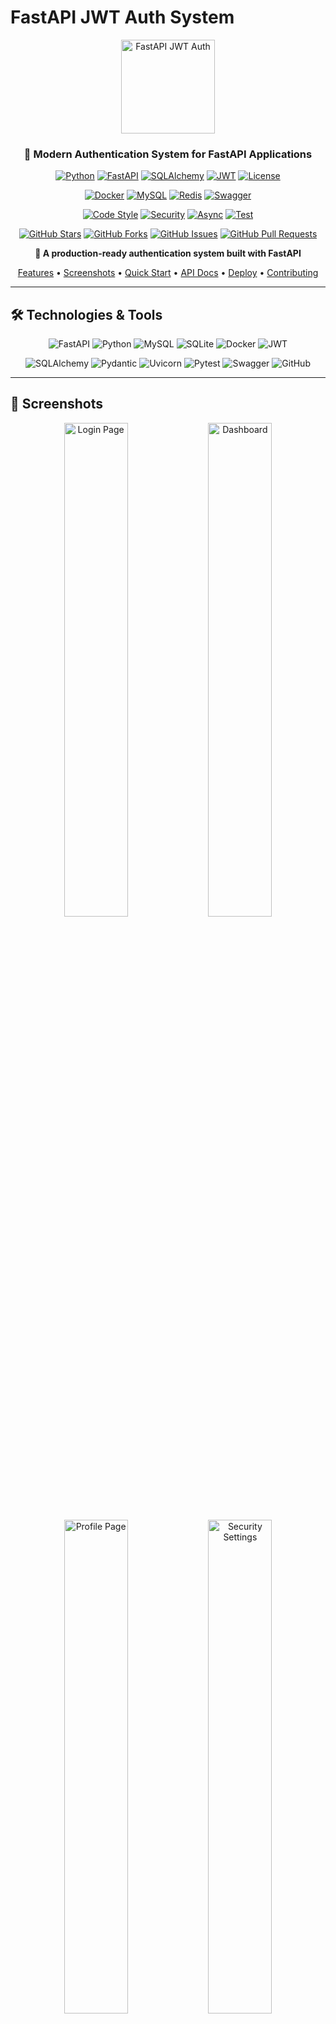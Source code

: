 # FastAPI JWT Auth System

<div align="center">
  
<img src="screenshots/banner.png" alt="FastAPI JWT Auth" width="150">

<h3>🔐 Modern Authentication System for FastAPI Applications</h3>

[![Python](https://img.shields.io/badge/Python-3.8+-blue.svg)](https://www.python.org/downloads/)
[![FastAPI](https://img.shields.io/badge/FastAPI-0.109.2-009688.svg)](https://fastapi.tiangolo.com/)
[![SQLAlchemy](https://img.shields.io/badge/SQLAlchemy-2.0-red.svg)](https://www.sqlalchemy.org/)
[![JWT](https://img.shields.io/badge/JWT-Auth-orange.svg)](https://jwt.io/)
[![License](https://img.shields.io/badge/License-MIT-yellow.svg)](LICENSE)

[![Docker](https://img.shields.io/badge/Docker-Ready-2496ED.svg?logo=docker&logoColor=white)](https://www.docker.com/)
[![MySQL](https://img.shields.io/badge/MySQL-8.0+-4479A1.svg?logo=mysql&logoColor=white)](https://www.mysql.com/)
[![Redis](https://img.shields.io/badge/Redis-Compatible-DC382D.svg?logo=redis&logoColor=white)](https://redis.io/)
[![Swagger](https://img.shields.io/badge/Swagger-UI-85EA2D.svg?logo=swagger&logoColor=black)](https://swagger.io/)

[![Code Style](https://img.shields.io/badge/Code%20Style-Black-000000.svg)](https://github.com/psf/black)
[![Security](https://img.shields.io/badge/Security-Bcrypt-green.svg)](https://github.com/pyca/bcrypt/)
[![Async](https://img.shields.io/badge/Async-Support-blue.svg)](https://docs.python.org/3/library/asyncio.html)
[![Test](https://img.shields.io/badge/Test-Pytest-yellow.svg)](https://pytest.org/)

[![GitHub Stars](https://img.shields.io/github/stars/Evil0ctal/fastapi-jwt-auth?style=social)](https://github.com/Evil0ctal/fastapi-jwt-auth/stargazers)
[![GitHub Forks](https://img.shields.io/github/forks/Evil0ctal/fastapi-jwt-auth?style=social)](https://github.com/Evil0ctal/fastapi-jwt-auth/network/members)
[![GitHub Issues](https://img.shields.io/github/issues/Evil0ctal/fastapi-jwt-auth)](https://github.com/Evil0ctal/fastapi-jwt-auth/issues)
[![GitHub Pull Requests](https://img.shields.io/github/issues-pr/Evil0ctal/fastapi-jwt-auth)](https://github.com/Evil0ctal/fastapi-jwt-auth/pulls)

**🚀 A production-ready authentication system built with FastAPI**

<p align="center">
  <a href="#-features">Features</a> •
  <a href="#-screenshots">Screenshots</a> •
  <a href="#-quick-start">Quick Start</a> •
  <a href="#-api-documentation">API Docs</a> •
  <a href="#-deployment">Deploy</a> •
  <a href="#-contributing">Contributing</a>
</p>
</div>

---

## 🛠️ Technologies & Tools

<p align="center">
  <img src="https://img.shields.io/badge/FastAPI-009688?style=for-the-badge&logo=FastAPI&logoColor=white" alt="FastAPI">
  <img src="https://img.shields.io/badge/Python-3776AB?style=for-the-badge&logo=python&logoColor=white" alt="Python">
  <img src="https://img.shields.io/badge/MySQL-4479A1?style=for-the-badge&logo=mysql&logoColor=white" alt="MySQL">
  <img src="https://img.shields.io/badge/SQLite-07405E?style=for-the-badge&logo=sqlite&logoColor=white" alt="SQLite">
  <img src="https://img.shields.io/badge/Docker-2496ED?style=for-the-badge&logo=docker&logoColor=white" alt="Docker">
  <img src="https://img.shields.io/badge/JWT-000000?style=for-the-badge&logo=JSON%20web%20tokens&logoColor=white" alt="JWT">
</p>

<p align="center">
  <img src="https://img.shields.io/badge/SQLAlchemy-D71F00?style=for-the-badge&logo=sqlalchemy&logoColor=white" alt="SQLAlchemy">
  <img src="https://img.shields.io/badge/Pydantic-E92063?style=for-the-badge&logo=pydantic&logoColor=white" alt="Pydantic">
  <img src="https://img.shields.io/badge/Uvicorn-499848?style=for-the-badge&logo=uvicorn&logoColor=white" alt="Uvicorn">
  <img src="https://img.shields.io/badge/Pytest-0A9EDC?style=for-the-badge&logo=pytest&logoColor=white" alt="Pytest">
  <img src="https://img.shields.io/badge/Swagger-85EA2D?style=for-the-badge&logo=swagger&logoColor=black" alt="Swagger">
  <img src="https://img.shields.io/badge/GitHub-181717?style=for-the-badge&logo=github&logoColor=white" alt="GitHub">
</p>

---

## 📸 Screenshots

<div align="center">
  <img src="screenshots/login.png" alt="Login Page" width="45%">
  <img src="screenshots/dashboard.png" alt="Dashboard" width="45%">
</div>

<div align="center">
  <img src="screenshots/profile.png" alt="Profile Page" width="45%">
  <img src="screenshots/security.png" alt="Security Settings" width="45%">
</div>

## ✨ Features

### Core Authentication
- 🔐 **JWT Authentication** - Secure token-based authentication with access and refresh tokens
- 🔄 **Token Refresh** - Automatic token refresh mechanism
- 📧 **Email Verification** - Email-based account verification
- 🔑 **Password Reset** - Secure password reset via email

### Advanced Security
- 🛡️ **Two-Factor Authentication (2FA)** - TOTP-based 2FA with QR codes
- 📱 **Device Management** - Track and manage logged-in devices
- 📊 **Login History** - Monitor login attempts and locations
- ⚡ **Rate Limiting** - Protect against brute force attacks

### Social Login
- 🌐 **OAuth2 Integration** - Support for multiple providers
- 🔗 **Google Login** - Sign in with Google account
- 🐙 **GitHub Login** - Sign in with GitHub account

### User Management
- 👤 **User Profiles** - Customizable user profiles with avatars
- 👨‍💼 **Admin Panel** - User management for administrators
- 📸 **Avatar Upload** - Profile picture upload with image processing

### Modern UI/UX
- 🎨 **Beautiful Dashboard** - Modern, responsive design
- 📱 **Mobile Friendly** - Fully responsive on all devices
- 🌓 **Clean Interface** - Intuitive and user-friendly

## 🚀 Quick Start

### Prerequisites

- Python 3.8+ (Recommended: 3.11)
- MySQL 8.0+ (optional, SQLite by default)
- SMTP server (optional, for email features)
- Docker & Docker Compose (optional, for containerized deployment)

### 1. Fork and Clone

```bash
# Fork this repository on GitHub first, then clone your fork
git clone https://github.com/Evil0ctal/fastapi-jwt-auth.git
cd fastapi-jwt-auth

# Create virtual environment
python -m venv venv

# Activate virtual environment
# On Windows:
venv\Scripts\activate
# On macOS/Linux:
source venv/bin/activate

# Install dependencies
pip install -r requirements.txt
```

### 2. Configure Environment

```bash
# Create .env file from example
cp .env.example .env

# Edit .env file with your settings
# For quick start, the default settings work out of the box!
```

### 3. Initialize Database

```bash
# Run database initialization
python init_db.py

# This will:
# - Create all database tables
# - Create a demo user (if APP_MODE=demo)
# - Optionally create a superuser account
```

### 4. Run the Application

```bash
# Start the application
python run.py

# Or use uvicorn directly
uvicorn app.main:app --reload --port 8000
```

### 5. Access the Application

Open your browser and navigate to:
- 🌐 **Application**: http://localhost:8000
- 📚 **API Docs**: http://localhost:8000/docs
- 🔧 **ReDoc**: http://localhost:8000/redoc

**Demo Credentials** (if APP_MODE=demo):
- Email: `demo@example.com`
- Password: `demo123`

## 📁 Project Structure

```
fastapi-jwt-auth/
├── app/                        # Application core
│   ├── api/                    # API endpoints
│   │   ├── auth.py            # Authentication endpoints
│   │   ├── users.py           # User management endpoints
│   │   ├── oauth.py           # OAuth2 endpoints
│   │   ├── two_factor_auth.py # 2FA endpoints
│   │   └── devices.py         # Device management endpoints
│   ├── core/                   # Core functionality
│   │   ├── config.py          # Configuration settings
│   │   ├── security.py        # Security utilities
│   │   ├── logging.py         # Logging configuration
│   │   └── rate_limit.py      # Rate limiting
│   ├── db/                     # Database
│   │   ├── base.py            # Database base classes
│   │   └── database.py        # Database connection
│   ├── models/                 # SQLAlchemy models
│   │   ├── user.py            # User model
│   │   ├── oauth_account.py   # OAuth accounts
│   │   ├── two_factor_auth.py # 2FA model
│   │   └── ...                # Other models
│   ├── schemas/                # Pydantic schemas
│   │   ├── user.py            # User schemas
│   │   ├── token.py           # Token schemas
│   │   └── ...                # Other schemas
│   ├── services/               # Business logic
│   │   ├── user.py            # User service
│   │   ├── email.py           # Email service
│   │   ├── oauth.py           # OAuth service
│   │   └── ...                # Other services
│   ├── templates/              # Email templates
│   │   └── emails/            # HTML email templates
│   └── main.py                # Application entry point
├── static/                     # Frontend files
│   ├── css/                   # Stylesheets
│   ├── js/                    # JavaScript files
│   ├── images/                # Images
│   ├── dashboard.html         # Main dashboard
│   ├── login.html             # Login page
│   └── ...                    # Other pages
├── tests/                      # Test files
├── .env.example               # Environment example
├── requirements.txt           # Python dependencies
├── run.py                     # Application runner
└── init_db.py                 # Database initialization
```

## 🛠️ Development Guide

### Adding New Features

1. **Create a New API Endpoint**

```python
# app/api/your_feature.py
from fastapi import APIRouter, Depends
from app.api.deps import get_current_user

router = APIRouter()

@router.get("/your-endpoint")
async def your_endpoint(current_user = Depends(get_current_user)):
    # Your logic here
    return {"message": "Hello from your endpoint"}
```

2. **Register the Router**

```python
# app/main.py
from app.api import your_feature

app.include_router(
    your_feature.router,
    prefix="/api/v1/your-feature",
    tags=["your-feature"]
)
```

3. **Add Frontend Page**

Create a new section in `dashboard.html`:

```javascript
// Add to navigation
<li>
    <a class="nav-link" data-section="your-section">
        <span class="nav-icon">🎯</span>
        <span>Your Feature</span>
    </a>
</li>

// Add section content
<section id="your-section" class="section">
    <!-- Your content here -->
</section>
```

### Customizing the UI

1. **Colors and Theme**

Edit CSS variables in `dashboard.html`:

```css
:root {
    --primary-color: #3b82f6;  /* Change primary color */
    --dark-bg: #0f172a;        /* Change sidebar color */
    /* ... other variables ... */
}
```

2. **Adding Dashboard Widgets**

Add new stat cards in the overview section:

```html
<div class="stat-card">
    <div class="stat-icon primary">📊</div>
    <div class="stat-value">42</div>
    <div class="stat-label">Your Metric</div>
</div>
```

### Database Models

1. **Create a New Model**

```python
# app/models/your_model.py
from sqlalchemy import Column, Integer, String, ForeignKey
from app.db.base import Base

class YourModel(Base):
    __tablename__ = "your_table"
    
    id = Column(Integer, primary_key=True)
    name = Column(String(100), nullable=False)
    user_id = Column(Integer, ForeignKey("users.id"))
```

2. **Create Pydantic Schema**

```python
# app/schemas/your_schema.py
from pydantic import BaseModel

class YourModelCreate(BaseModel):
    name: str

class YourModelResponse(BaseModel):
    id: int
    name: str
    
    class Config:
        from_attributes = True
```

### Component Design

#### 1. **Authentication Flow**
```
User Registration → Email Verification → Login → JWT Token → Access Protected Routes
                                           ↓
                                    Refresh Token → New Access Token
```

#### 2. **Database Models**
- **User**: Core user information
- **RefreshToken**: JWT refresh tokens
- **UserDevice**: Trusted devices
- **LoginHistory**: Login attempts
- **TwoFactorAuth**: 2FA settings
- **OAuthAccount**: Social login connections

#### 3. **Security Layers**
- Password hashing with bcrypt
- JWT tokens with expiration
- Rate limiting per IP/user
- Device fingerprinting
- Optional 2FA verification

### Customizing the UI

1. **Colors and Theme**

Edit CSS variables in `dashboard.html`:

```css
:root {
    --primary-color: #3b82f6;  /* Change primary color */
    --dark-bg: #0f172a;        /* Change sidebar color */
    /* ... other variables ... */
}
```

2. **Adding Dashboard Widgets**

Add new stat cards in the overview section:

```html
<div class="stat-card">
    <div class="stat-icon primary">📊</div>
    <div class="stat-value">42</div>
    <div class="stat-label">Your Metric</div>
</div>
```

### Database Models

1. **Create a New Model**

```python
# app/models/your_model.py
from sqlalchemy import Column, Integer, String, ForeignKey
from app.db.base import Base

class YourModel(Base):
    __tablename__ = "your_table"
    
    id = Column(Integer, primary_key=True)
    name = Column(String(100), nullable=False)
    user_id = Column(Integer, ForeignKey("users.id"))
```

2. **Create Pydantic Schema**

```python
# app/schemas/your_schema.py
from pydantic import BaseModel

class YourModelCreate(BaseModel):
    name: str

class YourModelResponse(BaseModel):
    id: int
    name: str
    
    class Config:
        from_attributes = True
```

## 🔧 Configuration

### Environment Variables

| Variable | Description | Default |
|----------|-------------|---------|  
| `APP_MODE` | Application mode (demo/production) | `demo` |
| `SECRET_KEY` | JWT secret key | `change-in-production` |
| `DATABASE_URL` | Database connection URL | `sqlite:///./app.db` |
| `DATABASE_TYPE` | Database type (sqlite/mysql) | `sqlite` |
| `EMAIL_ENABLED` | Enable email features | `false` |
| `RATE_LIMIT_ENABLED` | Enable rate limiting | `true` |
| `GOOGLE_CLIENT_ID` | Google OAuth client ID | `""` |
| `GOOGLE_CLIENT_SECRET` | Google OAuth secret | `""` |
| `GITHUB_CLIENT_ID` | GitHub OAuth client ID | `""` |
| `GITHUB_CLIENT_SECRET` | GitHub OAuth secret | `""` |

See `.env.example` for all configuration options.

### OAuth2 Setup

1. **Google OAuth**
   - Create project at [Google Cloud Console](https://console.cloud.google.com/)
   - Enable Google+ API
   - Create OAuth2 credentials
   - Add redirect URI: `http://localhost:8000/api/v1/oauth/callback/google`

2. **GitHub OAuth**
   - Go to GitHub Settings > Developer settings > OAuth Apps
   - Create new OAuth App
   - Add authorization callback: `http://localhost:8000/api/v1/oauth/callback/github`

## 📦 API Documentation

### Authentication Endpoints

| Method | Endpoint | Description |
|--------|----------|-------------|
| POST | `/api/v1/auth/register` | Register new user |
| POST | `/api/v1/auth/login` | Login user |
| POST | `/api/v1/auth/logout` | Logout user |
| POST | `/api/v1/auth/refresh` | Refresh access token |
| POST | `/api/v1/auth/forgot-password` | Request password reset |
| POST | `/api/v1/auth/reset-password` | Reset password |
| POST | `/api/v1/auth/verify-email` | Verify email address |

### User Endpoints

| Method | Endpoint | Description |
|--------|----------|-------------|
| GET | `/api/v1/users/me` | Get current user |
| PUT | `/api/v1/users/me` | Update current user |
| POST | `/api/v1/users/me/avatar` | Upload avatar |
| DELETE | `/api/v1/users/me/avatar` | Delete avatar |
| PUT | `/api/v1/users/me/password` | Change password |
| GET | `/api/v1/users/` | List all users (admin) |

### Security Endpoints

| Method | Endpoint | Description |
|--------|----------|-------------|
| GET | `/api/v1/2fa/status` | Get 2FA status |
| POST | `/api/v1/2fa/setup` | Setup 2FA |
| POST | `/api/v1/2fa/verify` | Verify 2FA code |
| DELETE | `/api/v1/2fa/disable` | Disable 2FA |
| GET | `/api/v1/devices/` | List user devices |
| DELETE | `/api/v1/devices/{device_id}` | Remove device |
| GET | `/api/v1/devices/login-history` | Get login history |

See full API documentation at `/docs` when running the application.

## 🧪 Testing

```bash
# Run all tests
python run_tests.py

# Run specific test file
python run_tests.py test_auth.py

# Run with coverage
python run_tests.py --coverage

# Run tests by module
python run_tests.py --modules
```

## 🚀 Deployment

### Docker Deployment

#### Quick Start with Docker Compose

```bash
# Clone the repository
git clone https://github.com/Evil0ctal/fastapi-jwt-auth.git
cd fastapi-jwt-auth

# Copy environment file
cp .env.example .env

# Start services
docker-compose up -d

# Initialize database (first time only)
docker-compose exec app python init_db.py
```

The application will be available at:
- Application: http://localhost:8000
- API Docs: http://localhost:8000/docs

#### Production Deployment

```bash
# Use production profile with Nginx
docker-compose --profile production up -d
```

This will start:
- FastAPI application on port 8000
- MySQL database on port 3306  
- Nginx reverse proxy on port 80

### Production Checklist

- [ ] **Security**
  - [ ] Change `SECRET_KEY` to a strong random value
  - [ ] Enable HTTPS with SSL certificates (Let's Encrypt)
  - [ ] Configure CORS origins properly
  - [ ] Review and adjust rate limiting settings
  
- [ ] **Database**
  - [ ] Use MySQL or PostgreSQL instead of SQLite
  - [ ] Set up regular automated backups
  - [ ] Configure connection pooling
  
- [ ] **Monitoring**
  - [ ] Set up application monitoring (Prometheus/Grafana)
  - [ ] Configure centralized logging (ELK stack)
  - [ ] Set up error tracking (Sentry)
  
- [ ] **Performance**
  - [ ] Enable Redis for caching
  - [ ] Configure CDN for static assets
  - [ ] Set up horizontal scaling with load balancer

## 🐛 Known Issues & Troubleshooting

### Common Issues

1. **Port Already in Use**
   - The application automatically tries port 8001 if 8000 is occupied
   - Or manually change the port in `run.py` or docker-compose.yml

2. **Database Connection Issues**
   - Ensure MySQL service is running if using MySQL
   - Check database credentials in `.env` file
   - For Docker, wait for MySQL to be fully initialized

3. **Email Not Sending**
   - Verify SMTP settings in `.env`
   - For Gmail, use App Passwords instead of regular password
   - Check if `EMAIL_ENABLED=true`

4. **OAuth Login Not Working**
   - Verify OAuth credentials are correctly set
   - Ensure callback URLs match your domain
   - Check if frontend URL is correctly configured

## 🤝 Contributing

1. Fork the repository
2. Create your feature branch (`git checkout -b feature/AmazingFeature`)
3. Commit your changes (`git commit -m 'Add some AmazingFeature'`)
4. Push to the branch (`git push origin feature/AmazingFeature`)
5. Open a Pull Request

### Development Setup

```bash
# Install in development mode
pip install -r requirements.txt

# Run tests
python run_tests.py

# Run with auto-reload
uvicorn app.main:app --reload
```

## 📄 License

This project is licensed under the MIT License - see the [LICENSE](LICENSE) file for details.

## 🙏 Acknowledgments

- [FastAPI](https://fastapi.tiangolo.com/) - The awesome web framework
- [SQLAlchemy](https://www.sqlalchemy.org/) - The database toolkit
- [Pydantic](https://pydantic-docs.helpmanual.io/) - Data validation library
- All contributors who helped build this project

## 🔒 Security

<p align="center">
  <img src="https://img.shields.io/badge/Security-A+-brightgreen.svg?style=flat-square">
  <img src="https://img.shields.io/badge/OWASP-Compliant-brightgreen.svg?style=flat-square">
  <img src="https://img.shields.io/badge/Encryption-AES256-brightgreen.svg?style=flat-square">
</p>

This project implements several security best practices:

- 🔐 **Password Security**: Bcrypt hashing with salt rounds
- 🎟️ **JWT Tokens**: Short-lived access tokens with refresh rotation
- 🔄 **Token Rotation**: Automatic refresh token rotation
- 🚫 **Rate Limiting**: Protection against brute force attacks
- ✅ **Input Validation**: Pydantic models for data validation
- 💾 **SQL Injection Protection**: SQLAlchemy ORM with parameterized queries
- 🌐 **XSS Protection**: Template sanitization and CSP headers
- 🌐 **CORS**: Configurable cross-origin resource sharing
- 🔐 **2FA Support**: TOTP-based two-factor authentication

For security concerns, please email: evil0ctal1985@gmail.com

## 📈 Performance

- **Async/await** throughout for optimal performance
- **Connection pooling** for database
- **Lazy loading** of relationships
- **Optimized queries** with proper indexing
- **Static file caching** with proper headers
- **Multi-stage Docker builds** for smaller images

## 📞 Support

- 📖 [Documentation](https://github.com/Evil0ctal/fastapi-jwt-auth/wiki)
- 🐛 [Issue Tracker](https://github.com/Evil0ctal/fastapi-jwt-auth/issues)
- 💬 [Discussions](https://github.com/Evil0ctal/fastapi-jwt-auth/discussions)
- 📧 Email: evil0ctal1985@gmail.com

---

<div align="center">
  
**If you find this project useful, please consider giving it a ⭐!**

Made with ❤️ using FastAPI

[Report Bug](https://github.com/Evil0ctal/fastapi-jwt-auth/issues) • [Request Feature](https://github.com/Evil0ctal/fastapi-jwt-auth/issues)

</div>